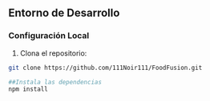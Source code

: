 ## Entorno de Desarrollo
### Configuración Local
1. Clona el repositorio:
```bash
git clone https://github.com/111Noir111/FoodFusion.git

##Instala las dependencias
npm install
